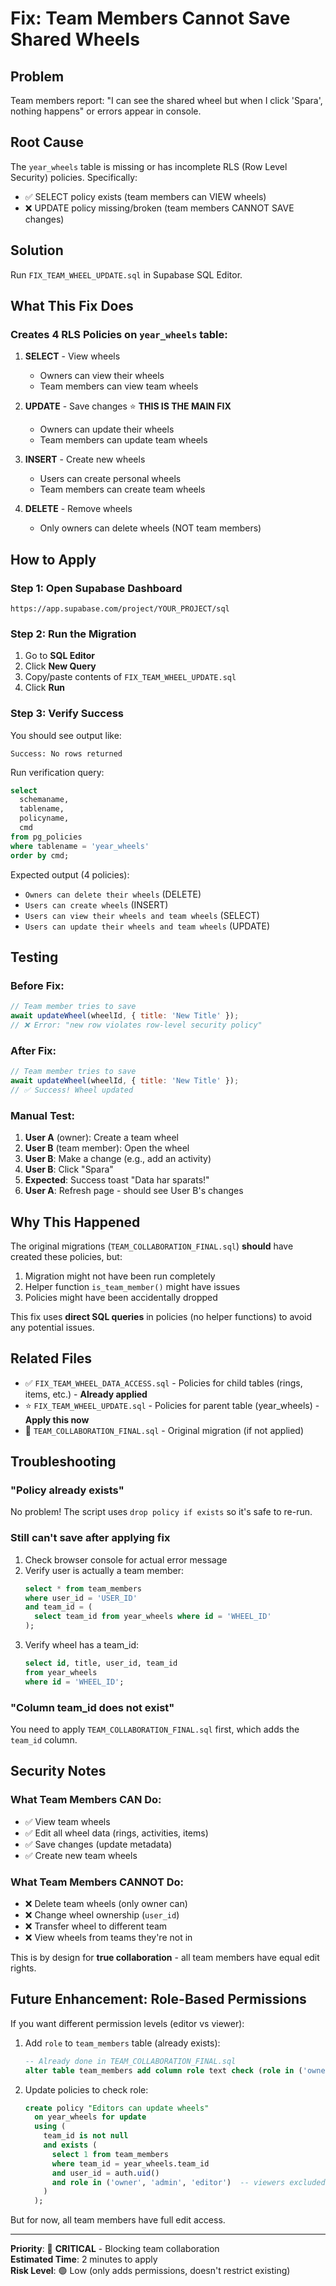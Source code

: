 # Fix: Team Members Cannot Save Shared Wheels

## Problem
Team members report: "I can see the shared wheel but when I click 'Spara', nothing happens" or errors appear in console.

## Root Cause
The `year_wheels` table is missing or has incomplete RLS (Row Level Security) policies. Specifically:
- ✅ SELECT policy exists (team members can VIEW wheels)
- ❌ UPDATE policy missing/broken (team members CANNOT SAVE changes)

## Solution
Run `FIX_TEAM_WHEEL_UPDATE.sql` in Supabase SQL Editor.

## What This Fix Does

### Creates 4 RLS Policies on `year_wheels` table:

1. **SELECT** - View wheels
   - Owners can view their wheels
   - Team members can view team wheels

2. **UPDATE** - Save changes ⭐ **THIS IS THE MAIN FIX**
   - Owners can update their wheels
   - Team members can update team wheels

3. **INSERT** - Create new wheels
   - Users can create personal wheels
   - Team members can create team wheels

4. **DELETE** - Remove wheels
   - Only owners can delete wheels (NOT team members)

## How to Apply

### Step 1: Open Supabase Dashboard
```
https://app.supabase.com/project/YOUR_PROJECT/sql
```

### Step 2: Run the Migration
1. Go to **SQL Editor**
2. Click **New Query**
3. Copy/paste contents of `FIX_TEAM_WHEEL_UPDATE.sql`
4. Click **Run**

### Step 3: Verify Success
You should see output like:
```
Success: No rows returned
```

Run verification query:
```sql
select 
  schemaname,
  tablename,
  policyname,
  cmd
from pg_policies
where tablename = 'year_wheels'
order by cmd;
```

Expected output (4 policies):
- `Owners can delete their wheels` (DELETE)
- `Users can create wheels` (INSERT)
- `Users can view their wheels and team wheels` (SELECT)
- `Users can update their wheels and team wheels` (UPDATE)

## Testing

### Before Fix:
```javascript
// Team member tries to save
await updateWheel(wheelId, { title: 'New Title' });
// ❌ Error: "new row violates row-level security policy"
```

### After Fix:
```javascript
// Team member tries to save
await updateWheel(wheelId, { title: 'New Title' });
// ✅ Success! Wheel updated
```

### Manual Test:
1. **User A** (owner): Create a team wheel
2. **User B** (team member): Open the wheel
3. **User B**: Make a change (e.g., add an activity)
4. **User B**: Click "Spara"
5. **Expected**: Success toast "Data har sparats!"
6. **User A**: Refresh page - should see User B's changes

## Why This Happened

The original migrations (`TEAM_COLLABORATION_FINAL.sql`) **should** have created these policies, but:
1. Migration might not have been run completely
2. Helper function `is_team_member()` might have issues
3. Policies might have been accidentally dropped

This fix uses **direct SQL queries** in policies (no helper functions) to avoid any potential issues.

## Related Files

- ✅ `FIX_TEAM_WHEEL_DATA_ACCESS.sql` - Policies for child tables (rings, items, etc.) - **Already applied**
- ⭐ `FIX_TEAM_WHEEL_UPDATE.sql` - Policies for parent table (year_wheels) - **Apply this now**
- 📖 `TEAM_COLLABORATION_FINAL.sql` - Original migration (if not applied)

## Troubleshooting

### "Policy already exists"
No problem! The script uses `drop policy if exists` so it's safe to re-run.

### Still can't save after applying fix
1. Check browser console for actual error message
2. Verify user is actually a team member:
   ```sql
   select * from team_members 
   where user_id = 'USER_ID' 
   and team_id = (
     select team_id from year_wheels where id = 'WHEEL_ID'
   );
   ```
3. Verify wheel has a team_id:
   ```sql
   select id, title, user_id, team_id 
   from year_wheels 
   where id = 'WHEEL_ID';
   ```

### "Column team_id does not exist"
You need to apply `TEAM_COLLABORATION_FINAL.sql` first, which adds the `team_id` column.

## Security Notes

### What Team Members CAN Do:
- ✅ View team wheels
- ✅ Edit all wheel data (rings, activities, items)
- ✅ Save changes (update metadata)
- ✅ Create new team wheels

### What Team Members CANNOT Do:
- ❌ Delete team wheels (only owner can)
- ❌ Change wheel ownership (`user_id`)
- ❌ Transfer wheel to different team
- ❌ View wheels from teams they're not in

This is by design for **true collaboration** - all team members have equal edit rights.

## Future Enhancement: Role-Based Permissions

If you want different permission levels (editor vs viewer):

1. Add `role` to `team_members` table (already exists):
   ```sql
   -- Already done in TEAM_COLLABORATION_FINAL.sql
   alter table team_members add column role text check (role in ('owner', 'admin', 'editor', 'viewer'));
   ```

2. Update policies to check role:
   ```sql
   create policy "Editors can update wheels"
     on year_wheels for update
     using (
       team_id is not null
       and exists (
         select 1 from team_members
         where team_id = year_wheels.team_id
         and user_id = auth.uid()
         and role in ('owner', 'admin', 'editor')  -- viewers excluded
       )
     );
   ```

But for now, all team members have full edit access.

---

**Priority**: 🔴 **CRITICAL** - Blocking team collaboration  
**Estimated Time**: 2 minutes to apply  
**Risk Level**: 🟢 Low (only adds permissions, doesn't restrict existing)
